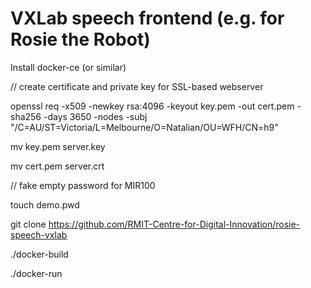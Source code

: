 # VXLab speech frontend (e.g. for Rosie the Robot)

Install docker-ce (or similar)

// create certificate and private key for SSL-based webserver

openssl req -x509 -newkey rsa:4096 -keyout key.pem -out cert.pem -sha256 -days 3650 -nodes -subj "/C=AU/ST=Victoria/L=Melbourne/O=Natalian/OU=WFH/CN=h9"

mv key.pem server.key

mv cert.pem server.crt

// fake empty password for MIR100

touch demo.pwd

git clone https://github.com/RMIT-Centre-for-Digital-Innovation/rosie-speech-vxlab

./docker-build

./docker-run
